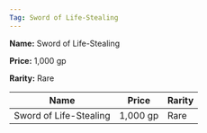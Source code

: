 ```yaml
---
Tag: Sword of Life-Stealing
---
```


**Name:** Sword of Life-Stealing

**Price:** 1,000 gp

**Rarity:** Rare

| Name     | Price     | Rarity     |
| -------- | --------- | ---------- |
| Sword of Life-Stealing | 1,000 gp | Rare |
